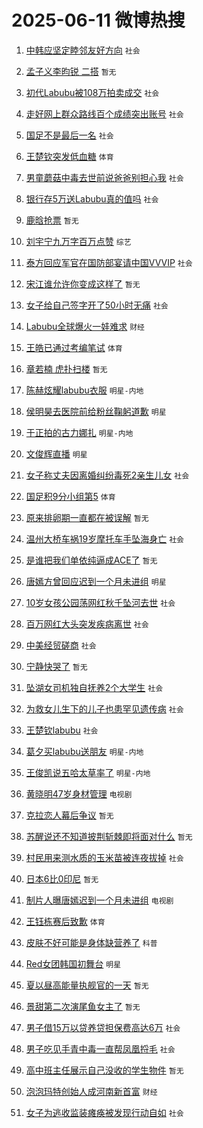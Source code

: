 # 2025-06-11 微博热搜 
1. [中韩应坚定睦邻友好方向](https://m.weibo.cn/search?containerid=100103type%3D1%26t%3D10%26q%3D%23%E4%B8%AD%E9%9F%A9%E5%BA%94%E5%9D%9A%E5%AE%9A%E7%9D%A6%E9%82%BB%E5%8F%8B%E5%A5%BD%E6%96%B9%E5%90%91%23&stream_entry_id=51&isnewpage=1&extparam=seat%3D1%26q%3D%2523%25E4%25B8%25AD%25E9%259F%25A9%25E5%25BA%2594%25E5%259D%259A%25E5%25AE%259A%25E7%259D%25A6%25E9%2582%25BB%25E5%258F%258B%25E5%25A5%25BD%25E6%2596%25B9%25E5%2590%2591%2523%26filter_type%3Drealtimehot%26pos%3D0%26c_type%3D51%26cate%3D10103%26stream_entry_id%3D51%26dgr%3D0%26display_time%3D1749571585%26pre_seqid%3D174957158515700567147) `社会` 

2. [孟子义李昀锐 二搭](https://m.weibo.cn/search?containerid=100103type%3D1%26t%3D10%26q%3D%E5%AD%9F%E5%AD%90%E4%B9%89%E6%9D%8E%E6%98%80%E9%94%90+%E4%BA%8C%E6%90%AD&stream_entry_id=31&isnewpage=1&extparam=seat%3D1%26q%3D%25E5%25AD%259F%25E5%25AD%2590%25E4%25B9%2589%25E6%259D%258E%25E6%2598%2580%25E9%2594%2590%2520%25E4%25BA%258C%25E6%2590%25AD%26lcate%3D5001%26band_rank%3D1%26realpos%3D1%26c_type%3D31%26dgr%3D0%26stream_entry_id%3D31%26filter_type%3Drealtimehot%26pos%3D0%26flag%3D2%26cate%3D5001%26display_time%3D1749571585%26pre_seqid%3D174957158515700567147) `暂无` 

3. [初代Labubu被108万拍卖成交](https://m.weibo.cn/search?containerid=100103type%3D1%26t%3D10%26q%3D%23%E5%88%9D%E4%BB%A3Labubu%E8%A2%AB108%E4%B8%87%E6%8B%8D%E5%8D%96%E6%88%90%E4%BA%A4%23&stream_entry_id=31&isnewpage=1&extparam=seat%3D1%26q%3D%2523%25E5%2588%259D%25E4%25BB%25A3Labubu%25E8%25A2%25AB108%25E4%25B8%2587%25E6%258B%258D%25E5%258D%2596%25E6%2588%2590%25E4%25BA%25A4%2523%26lcate%3D5001%26band_rank%3D2%26realpos%3D2%26c_type%3D31%26dgr%3D0%26stream_entry_id%3D31%26filter_type%3Drealtimehot%26pos%3D1%26flag%3D0%26cate%3D5001%26display_time%3D1749571585%26pre_seqid%3D174957158515700567147) `社会` 

4. [走好网上群众路线百个成绩突出账号](https://m.weibo.cn/search?containerid=100103type%3D1%26t%3D10%26q%3D%23%E8%B5%B0%E5%A5%BD%E7%BD%91%E4%B8%8A%E7%BE%A4%E4%BC%97%E8%B7%AF%E7%BA%BF%E7%99%BE%E4%B8%AA%E6%88%90%E7%BB%A9%E7%AA%81%E5%87%BA%E8%B4%A6%E5%8F%B7%23&stream_entry_id=31&isnewpage=1&extparam=seat%3D1%26q%3D%2523%25E8%25B5%25B0%25E5%25A5%25BD%25E7%25BD%2591%25E4%25B8%258A%25E7%25BE%25A4%25E4%25BC%2597%25E8%25B7%25AF%25E7%25BA%25BF%25E7%2599%25BE%25E4%25B8%25AA%25E6%2588%2590%25E7%25BB%25A9%25E7%25AA%2581%25E5%2587%25BA%25E8%25B4%25A6%25E5%258F%25B7%2523%26lcate%3D5001%26band_rank%3D3%26realpos%3D3%26c_type%3D31%26dgr%3D0%26stream_entry_id%3D31%26filter_type%3Drealtimehot%26pos%3D2%26flag%3D0%26cate%3D5001%26display_time%3D1749571585%26pre_seqid%3D174957158515700567147) `社会` 

5. [国足不是最后一名](https://m.weibo.cn/search?containerid=100103type%3D1%26t%3D10%26q%3D%23%E5%9B%BD%E8%B6%B3%E4%B8%8D%E6%98%AF%E6%9C%80%E5%90%8E%E4%B8%80%E5%90%8D%23&stream_entry_id=31&isnewpage=1&extparam=seat%3D1%26q%3D%2523%25E5%259B%25BD%25E8%25B6%25B3%25E4%25B8%258D%25E6%2598%25AF%25E6%259C%2580%25E5%2590%258E%25E4%25B8%2580%25E5%2590%258D%2523%26lcate%3D5001%26band_rank%3D4%26realpos%3D4%26c_type%3D31%26dgr%3D0%26stream_entry_id%3D31%26filter_type%3Drealtimehot%26pos%3D3%26flag%3D0%26cate%3D5001%26display_time%3D1749571585%26pre_seqid%3D174957158515700567147) `社会` 

6. [王楚钦突发低血糖](https://m.weibo.cn/search?containerid=100103type%3D1%26t%3D10%26q%3D%23%E7%8E%8B%E6%A5%9A%E9%92%A6%E7%AA%81%E5%8F%91%E4%BD%8E%E8%A1%80%E7%B3%96%23&stream_entry_id=31&isnewpage=1&extparam=seat%3D1%26q%3D%2523%25E7%258E%258B%25E6%25A5%259A%25E9%2592%25A6%25E7%25AA%2581%25E5%258F%2591%25E4%25BD%258E%25E8%25A1%2580%25E7%25B3%2596%2523%26lcate%3D5001%26band_rank%3D5%26realpos%3D5%26c_type%3D31%26dgr%3D0%26stream_entry_id%3D31%26filter_type%3Drealtimehot%26pos%3D4%26flag%3D0%26cate%3D5001%26display_time%3D1749571585%26pre_seqid%3D174957158515700567147) `体育` 

7. [男童蘑菇中毒去世前说爸爸别担心我](https://m.weibo.cn/search?containerid=100103type%3D1%26t%3D10%26q%3D%23%E7%94%B7%E7%AB%A5%E8%98%91%E8%8F%87%E4%B8%AD%E6%AF%92%E5%8E%BB%E4%B8%96%E5%89%8D%E8%AF%B4%E7%88%B8%E7%88%B8%E5%88%AB%E6%8B%85%E5%BF%83%E6%88%91%23&stream_entry_id=31&isnewpage=1&extparam=seat%3D1%26q%3D%2523%25E7%2594%25B7%25E7%25AB%25A5%25E8%2598%2591%25E8%258F%2587%25E4%25B8%25AD%25E6%25AF%2592%25E5%258E%25BB%25E4%25B8%2596%25E5%2589%258D%25E8%25AF%25B4%25E7%2588%25B8%25E7%2588%25B8%25E5%2588%25AB%25E6%258B%2585%25E5%25BF%2583%25E6%2588%2591%2523%26lcate%3D5001%26band_rank%3D6%26realpos%3D6%26c_type%3D31%26dgr%3D0%26stream_entry_id%3D31%26filter_type%3Drealtimehot%26pos%3D5%26flag%3D2%26cate%3D5001%26display_time%3D1749571585%26pre_seqid%3D174957158515700567147) `社会` 

8. [银行存5万送Labubu真的值吗](https://m.weibo.cn/search?containerid=100103type%3D1%26t%3D10%26q%3D%23%E9%93%B6%E8%A1%8C%E5%AD%985%E4%B8%87%E9%80%81Labubu%E7%9C%9F%E7%9A%84%E5%80%BC%E5%90%97%23&stream_entry_id=31&isnewpage=1&extparam=seat%3D1%26q%3D%2523%25E9%2593%25B6%25E8%25A1%258C%25E5%25AD%25985%25E4%25B8%2587%25E9%2580%2581Labubu%25E7%259C%259F%25E7%259A%2584%25E5%2580%25BC%25E5%2590%2597%2523%26lcate%3D5001%26band_rank%3D7%26realpos%3D7%26c_type%3D31%26dgr%3D0%26stream_entry_id%3D31%26filter_type%3Drealtimehot%26pos%3D6%26flag%3D1%26cate%3D5001%26display_time%3D1749571585%26pre_seqid%3D174957158515700567147) `社会` 

9. [鹿晗抢票](https://m.weibo.cn/search?containerid=100103type%3D1%26t%3D10%26q%3D%E9%B9%BF%E6%99%97%E6%8A%A2%E7%A5%A8&stream_entry_id=31&isnewpage=1&extparam=seat%3D1%26q%3D%25E9%25B9%25BF%25E6%2599%2597%25E6%258A%25A2%25E7%25A5%25A8%26lcate%3D5001%26band_rank%3D8%26realpos%3D8%26c_type%3D31%26dgr%3D0%26stream_entry_id%3D31%26filter_type%3Drealtimehot%26pos%3D7%26flag%3D0%26cate%3D5001%26display_time%3D1749571585%26pre_seqid%3D174957158515700567147) `暂无` 

10. [刘宇宁九万字百万点赞](https://m.weibo.cn/search?containerid=100103type%3D1%26t%3D10%26q%3D%23%E5%88%98%E5%AE%87%E5%AE%81%E4%B9%9D%E4%B8%87%E5%AD%97%E7%99%BE%E4%B8%87%E7%82%B9%E8%B5%9E%23&stream_entry_id=31&isnewpage=1&extparam=seat%3D1%26q%3D%2523%25E5%2588%2598%25E5%25AE%2587%25E5%25AE%2581%25E4%25B9%259D%25E4%25B8%2587%25E5%25AD%2597%25E7%2599%25BE%25E4%25B8%2587%25E7%2582%25B9%25E8%25B5%259E%2523%26lcate%3D5001%26band_rank%3D9%26realpos%3D9%26c_type%3D31%26dgr%3D0%26stream_entry_id%3D31%26filter_type%3Drealtimehot%26pos%3D8%26flag%3D1%26cate%3D5001%26display_time%3D1749571585%26pre_seqid%3D174957158515700567147) `综艺` 

11. [泰方回应军官在国防部宴请中国VVVIP](https://m.weibo.cn/search?containerid=100103type%3D1%26t%3D10%26q%3D%23%E6%B3%B0%E6%96%B9%E5%9B%9E%E5%BA%94%E5%86%9B%E5%AE%98%E5%9C%A8%E5%9B%BD%E9%98%B2%E9%83%A8%E5%AE%B4%E8%AF%B7%E4%B8%AD%E5%9B%BDVVVIP%23&stream_entry_id=31&isnewpage=1&extparam=seat%3D1%26q%3D%2523%25E6%25B3%25B0%25E6%2596%25B9%25E5%259B%259E%25E5%25BA%2594%25E5%2586%259B%25E5%25AE%2598%25E5%259C%25A8%25E5%259B%25BD%25E9%2598%25B2%25E9%2583%25A8%25E5%25AE%25B4%25E8%25AF%25B7%25E4%25B8%25AD%25E5%259B%25BDVVVIP%2523%26lcate%3D5001%26band_rank%3D10%26realpos%3D10%26c_type%3D31%26dgr%3D0%26stream_entry_id%3D31%26filter_type%3Drealtimehot%26pos%3D9%26flag%3D0%26cate%3D5001%26display_time%3D1749571585%26pre_seqid%3D174957158515700567147) `社会` 

12. [宋江谁允许你变成这样了](https://m.weibo.cn/search?containerid=100103type%3D1%26t%3D10%26q%3D%E5%AE%8B%E6%B1%9F%E8%B0%81%E5%85%81%E8%AE%B8%E4%BD%A0%E5%8F%98%E6%88%90%E8%BF%99%E6%A0%B7%E4%BA%86&stream_entry_id=31&isnewpage=1&extparam=seat%3D1%26q%3D%25E5%25AE%258B%25E6%25B1%259F%25E8%25B0%2581%25E5%2585%2581%25E8%25AE%25B8%25E4%25BD%25A0%25E5%258F%2598%25E6%2588%2590%25E8%25BF%2599%25E6%25A0%25B7%25E4%25BA%2586%26lcate%3D5001%26band_rank%3D11%26realpos%3D11%26c_type%3D31%26dgr%3D0%26stream_entry_id%3D31%26filter_type%3Drealtimehot%26pos%3D10%26flag%3D2%26cate%3D5001%26display_time%3D1749571585%26pre_seqid%3D174957158515700567147) `暂无` 

13. [女子给自己签字开了50小时无痛](https://m.weibo.cn/search?containerid=100103type%3D1%26t%3D10%26q%3D%23%E5%A5%B3%E5%AD%90%E7%BB%99%E8%87%AA%E5%B7%B1%E7%AD%BE%E5%AD%97%E5%BC%80%E4%BA%8650%E5%B0%8F%E6%97%B6%E6%97%A0%E7%97%9B%23&stream_entry_id=31&isnewpage=1&extparam=seat%3D1%26q%3D%2523%25E5%25A5%25B3%25E5%25AD%2590%25E7%25BB%2599%25E8%2587%25AA%25E5%25B7%25B1%25E7%25AD%25BE%25E5%25AD%2597%25E5%25BC%2580%25E4%25BA%258650%25E5%25B0%258F%25E6%2597%25B6%25E6%2597%25A0%25E7%2597%259B%2523%26lcate%3D5001%26band_rank%3D12%26realpos%3D12%26c_type%3D31%26dgr%3D0%26stream_entry_id%3D31%26filter_type%3Drealtimehot%26pos%3D11%26flag%3D2%26cate%3D5001%26display_time%3D1749571585%26pre_seqid%3D174957158515700567147) `社会` 

14. [Labubu全球爆火一娃难求](https://m.weibo.cn/search?containerid=100103type%3D1%26t%3D10%26q%3D%23Labubu%E5%85%A8%E7%90%83%E7%88%86%E7%81%AB%E4%B8%80%E5%A8%83%E9%9A%BE%E6%B1%82%23&stream_entry_id=31&isnewpage=1&extparam=seat%3D1%26q%3D%2523Labubu%25E5%2585%25A8%25E7%2590%2583%25E7%2588%2586%25E7%2581%25AB%25E4%25B8%2580%25E5%25A8%2583%25E9%259A%25BE%25E6%25B1%2582%2523%26lcate%3D5001%26band_rank%3D13%26realpos%3D13%26c_type%3D31%26dgr%3D0%26stream_entry_id%3D31%26filter_type%3Drealtimehot%26pos%3D12%26flag%3D0%26cate%3D5001%26display_time%3D1749571585%26pre_seqid%3D174957158515700567147) `财经` 

15. [王皓已通过考编笔试](https://m.weibo.cn/search?containerid=100103type%3D1%26t%3D10%26q%3D%23%E7%8E%8B%E7%9A%93%E5%B7%B2%E9%80%9A%E8%BF%87%E8%80%83%E7%BC%96%E7%AC%94%E8%AF%95%23&stream_entry_id=31&isnewpage=1&extparam=seat%3D1%26q%3D%2523%25E7%258E%258B%25E7%259A%2593%25E5%25B7%25B2%25E9%2580%259A%25E8%25BF%2587%25E8%2580%2583%25E7%25BC%2596%25E7%25AC%2594%25E8%25AF%2595%2523%26lcate%3D5001%26band_rank%3D14%26realpos%3D14%26c_type%3D31%26dgr%3D0%26stream_entry_id%3D31%26filter_type%3Drealtimehot%26pos%3D13%26flag%3D1%26cate%3D5001%26display_time%3D1749571585%26pre_seqid%3D174957158515700567147) `体育` 

16. [章若楠 虎扑扫楼](https://m.weibo.cn/search?containerid=100103type%3D1%26t%3D10%26q%3D%E7%AB%A0%E8%8B%A5%E6%A5%A0+%E8%99%8E%E6%89%91%E6%89%AB%E6%A5%BC&stream_entry_id=31&isnewpage=1&extparam=seat%3D1%26q%3D%25E7%25AB%25A0%25E8%258B%25A5%25E6%25A5%25A0%2520%25E8%2599%258E%25E6%2589%2591%25E6%2589%25AB%25E6%25A5%25BC%26lcate%3D5001%26band_rank%3D15%26realpos%3D15%26c_type%3D31%26dgr%3D0%26stream_entry_id%3D31%26filter_type%3Drealtimehot%26pos%3D14%26flag%3D0%26cate%3D5001%26display_time%3D1749571585%26pre_seqid%3D174957158515700567147) `暂无` 

17. [陈赫炫耀labubu衣服](https://m.weibo.cn/search?containerid=100103type%3D1%26t%3D10%26q%3D%23%E9%99%88%E8%B5%AB%E7%82%AB%E8%80%80labubu%E8%A1%A3%E6%9C%8D%23&stream_entry_id=31&isnewpage=1&extparam=seat%3D1%26q%3D%2523%25E9%2599%2588%25E8%25B5%25AB%25E7%2582%25AB%25E8%2580%2580labubu%25E8%25A1%25A3%25E6%259C%258D%2523%26lcate%3D5001%26band_rank%3D16%26realpos%3D16%26c_type%3D31%26dgr%3D0%26stream_entry_id%3D31%26filter_type%3Drealtimehot%26pos%3D15%26flag%3D1%26cate%3D5001%26display_time%3D1749571585%26pre_seqid%3D174957158515700567147) `明星-内地` 

18. [侯明昊去医院前给粉丝鞠躬道歉](https://m.weibo.cn/search?containerid=100103type%3D1%26t%3D10%26q%3D%23%E4%BE%AF%E6%98%8E%E6%98%8A%E5%8E%BB%E5%8C%BB%E9%99%A2%E5%89%8D%E7%BB%99%E7%B2%89%E4%B8%9D%E9%9E%A0%E8%BA%AC%E9%81%93%E6%AD%89%23&stream_entry_id=31&isnewpage=1&extparam=seat%3D1%26q%3D%2523%25E4%25BE%25AF%25E6%2598%258E%25E6%2598%258A%25E5%258E%25BB%25E5%258C%25BB%25E9%2599%25A2%25E5%2589%258D%25E7%25BB%2599%25E7%25B2%2589%25E4%25B8%259D%25E9%259E%25A0%25E8%25BA%25AC%25E9%2581%2593%25E6%25AD%2589%2523%26lcate%3D5001%26band_rank%3D17%26realpos%3D17%26c_type%3D31%26dgr%3D0%26stream_entry_id%3D31%26filter_type%3Drealtimehot%26pos%3D16%26flag%3D1%26cate%3D5001%26display_time%3D1749571585%26pre_seqid%3D174957158515700567147) `明星` 

19. [于正拍的古力娜扎](https://m.weibo.cn/search?containerid=100103type%3D1%26t%3D10%26q%3D%E4%BA%8E%E6%AD%A3%E6%8B%8D%E7%9A%84%E5%8F%A4%E5%8A%9B%E5%A8%9C%E6%89%8E&stream_entry_id=31&isnewpage=1&extparam=seat%3D1%26q%3D%25E4%25BA%258E%25E6%25AD%25A3%25E6%258B%258D%25E7%259A%2584%25E5%258F%25A4%25E5%258A%259B%25E5%25A8%259C%25E6%2589%258E%26lcate%3D5001%26band_rank%3D18%26realpos%3D18%26c_type%3D31%26dgr%3D0%26stream_entry_id%3D31%26filter_type%3Drealtimehot%26pos%3D17%26flag%3D1%26cate%3D5001%26display_time%3D1749571585%26pre_seqid%3D174957158515700567147) `明星-内地` 

20. [文俊辉直播](https://m.weibo.cn/search?containerid=100103type%3D1%26t%3D10%26q%3D%E6%96%87%E4%BF%8A%E8%BE%89%E7%9B%B4%E6%92%AD&stream_entry_id=31&isnewpage=1&extparam=seat%3D1%26q%3D%25E6%2596%2587%25E4%25BF%258A%25E8%25BE%2589%25E7%259B%25B4%25E6%2592%25AD%26lcate%3D5001%26band_rank%3D19%26realpos%3D19%26c_type%3D31%26dgr%3D0%26stream_entry_id%3D31%26filter_type%3Drealtimehot%26pos%3D18%26flag%3D1%26cate%3D5001%26display_time%3D1749571585%26pre_seqid%3D174957158515700567147) `明星` 

21. [女子称丈夫因离婚纠纷毒死2亲生儿女](https://m.weibo.cn/search?containerid=100103type%3D1%26t%3D10%26q%3D%23%E5%A5%B3%E5%AD%90%E7%A7%B0%E4%B8%88%E5%A4%AB%E5%9B%A0%E7%A6%BB%E5%A9%9A%E7%BA%A0%E7%BA%B7%E6%AF%92%E6%AD%BB2%E4%BA%B2%E7%94%9F%E5%84%BF%E5%A5%B3%23&stream_entry_id=31&isnewpage=1&extparam=seat%3D1%26q%3D%2523%25E5%25A5%25B3%25E5%25AD%2590%25E7%25A7%25B0%25E4%25B8%2588%25E5%25A4%25AB%25E5%259B%25A0%25E7%25A6%25BB%25E5%25A9%259A%25E7%25BA%25A0%25E7%25BA%25B7%25E6%25AF%2592%25E6%25AD%25BB2%25E4%25BA%25B2%25E7%2594%259F%25E5%2584%25BF%25E5%25A5%25B3%2523%26lcate%3D5001%26band_rank%3D20%26realpos%3D20%26c_type%3D31%26dgr%3D0%26stream_entry_id%3D31%26filter_type%3Drealtimehot%26pos%3D19%26flag%3D1%26cate%3D5001%26display_time%3D1749571585%26pre_seqid%3D174957158515700567147) `社会` 

22. [国足积9分小组第5](https://m.weibo.cn/search?containerid=100103type%3D1%26t%3D10%26q%3D%23%E5%9B%BD%E8%B6%B3%E7%A7%AF9%E5%88%86%E5%B0%8F%E7%BB%84%E7%AC%AC5%23&stream_entry_id=31&isnewpage=1&extparam=seat%3D1%26q%3D%2523%25E5%259B%25BD%25E8%25B6%25B3%25E7%25A7%25AF9%25E5%2588%2586%25E5%25B0%258F%25E7%25BB%2584%25E7%25AC%25AC5%2523%26lcate%3D5001%26band_rank%3D21%26realpos%3D21%26c_type%3D31%26dgr%3D0%26stream_entry_id%3D31%26filter_type%3Drealtimehot%26pos%3D20%26flag%3D1%26cate%3D5001%26display_time%3D1749571585%26pre_seqid%3D174957158515700567147) `体育` 

23. [原来排卵期一直都在被误解](https://m.weibo.cn/search?containerid=100103type%3D1%26t%3D10%26q%3D%E5%8E%9F%E6%9D%A5%E6%8E%92%E5%8D%B5%E6%9C%9F%E4%B8%80%E7%9B%B4%E9%83%BD%E5%9C%A8%E8%A2%AB%E8%AF%AF%E8%A7%A3&stream_entry_id=31&isnewpage=1&extparam=seat%3D1%26q%3D%25E5%258E%259F%25E6%259D%25A5%25E6%258E%2592%25E5%258D%25B5%25E6%259C%259F%25E4%25B8%2580%25E7%259B%25B4%25E9%2583%25BD%25E5%259C%25A8%25E8%25A2%25AB%25E8%25AF%25AF%25E8%25A7%25A3%26lcate%3D5001%26band_rank%3D22%26realpos%3D22%26c_type%3D31%26dgr%3D0%26stream_entry_id%3D31%26filter_type%3Drealtimehot%26pos%3D21%26flag%3D2%26cate%3D5001%26display_time%3D1749571585%26pre_seqid%3D174957158515700567147) `暂无` 

24. [温州大桥车祸19岁摩托车手坠海身亡](https://m.weibo.cn/search?containerid=100103type%3D1%26t%3D10%26q%3D%23%E6%B8%A9%E5%B7%9E%E5%A4%A7%E6%A1%A5%E8%BD%A6%E7%A5%B819%E5%B2%81%E6%91%A9%E6%89%98%E8%BD%A6%E6%89%8B%E5%9D%A0%E6%B5%B7%E8%BA%AB%E4%BA%A1%23&stream_entry_id=31&isnewpage=1&extparam=seat%3D1%26q%3D%2523%25E6%25B8%25A9%25E5%25B7%259E%25E5%25A4%25A7%25E6%25A1%25A5%25E8%25BD%25A6%25E7%25A5%25B819%25E5%25B2%2581%25E6%2591%25A9%25E6%2589%2598%25E8%25BD%25A6%25E6%2589%258B%25E5%259D%25A0%25E6%25B5%25B7%25E8%25BA%25AB%25E4%25BA%25A1%2523%26lcate%3D5001%26band_rank%3D23%26realpos%3D23%26c_type%3D31%26dgr%3D0%26stream_entry_id%3D31%26filter_type%3Drealtimehot%26pos%3D22%26flag%3D0%26cate%3D5001%26display_time%3D1749571585%26pre_seqid%3D174957158515700567147) `社会` 

25. [是谁把我们单依纯逼成ACE了](https://m.weibo.cn/search?containerid=100103type%3D1%26t%3D10%26q%3D%E6%98%AF%E8%B0%81%E6%8A%8A%E6%88%91%E4%BB%AC%E5%8D%95%E4%BE%9D%E7%BA%AF%E9%80%BC%E6%88%90ACE%E4%BA%86&stream_entry_id=31&isnewpage=1&extparam=seat%3D1%26q%3D%25E6%2598%25AF%25E8%25B0%2581%25E6%258A%258A%25E6%2588%2591%25E4%25BB%25AC%25E5%258D%2595%25E4%25BE%259D%25E7%25BA%25AF%25E9%2580%25BC%25E6%2588%2590ACE%25E4%25BA%2586%26lcate%3D5001%26band_rank%3D24%26realpos%3D24%26c_type%3D31%26dgr%3D0%26stream_entry_id%3D31%26filter_type%3Drealtimehot%26pos%3D23%26flag%3D1%26cate%3D5001%26display_time%3D1749571585%26pre_seqid%3D174957158515700567147) `暂无` 

26. [唐嫣方曾回应迟到一个月未进组](https://m.weibo.cn/search?containerid=100103type%3D1%26t%3D10%26q%3D%23%E5%94%90%E5%AB%A3%E6%96%B9%E6%9B%BE%E5%9B%9E%E5%BA%94%E8%BF%9F%E5%88%B0%E4%B8%80%E4%B8%AA%E6%9C%88%E6%9C%AA%E8%BF%9B%E7%BB%84%23&stream_entry_id=31&isnewpage=1&extparam=seat%3D1%26q%3D%2523%25E5%2594%2590%25E5%25AB%25A3%25E6%2596%25B9%25E6%259B%25BE%25E5%259B%259E%25E5%25BA%2594%25E8%25BF%259F%25E5%2588%25B0%25E4%25B8%2580%25E4%25B8%25AA%25E6%259C%2588%25E6%259C%25AA%25E8%25BF%259B%25E7%25BB%2584%2523%26lcate%3D5001%26band_rank%3D25%26realpos%3D25%26c_type%3D31%26dgr%3D0%26stream_entry_id%3D31%26filter_type%3Drealtimehot%26pos%3D24%26flag%3D0%26cate%3D5001%26display_time%3D1749571585%26pre_seqid%3D174957158515700567147) `明星` 

27. [10岁女孩公园荡网红秋千坠河去世](https://m.weibo.cn/search?containerid=100103type%3D1%26t%3D10%26q%3D%2310%E5%B2%81%E5%A5%B3%E5%AD%A9%E5%85%AC%E5%9B%AD%E8%8D%A1%E7%BD%91%E7%BA%A2%E7%A7%8B%E5%8D%83%E5%9D%A0%E6%B2%B3%E5%8E%BB%E4%B8%96%23&stream_entry_id=31&isnewpage=1&extparam=seat%3D1%26q%3D%252310%25E5%25B2%2581%25E5%25A5%25B3%25E5%25AD%25A9%25E5%2585%25AC%25E5%259B%25AD%25E8%258D%25A1%25E7%25BD%2591%25E7%25BA%25A2%25E7%25A7%258B%25E5%258D%2583%25E5%259D%25A0%25E6%25B2%25B3%25E5%258E%25BB%25E4%25B8%2596%2523%26lcate%3D5001%26band_rank%3D26%26realpos%3D26%26c_type%3D31%26dgr%3D0%26stream_entry_id%3D31%26filter_type%3Drealtimehot%26pos%3D25%26flag%3D0%26cate%3D5001%26display_time%3D1749571585%26pre_seqid%3D174957158515700567147) `社会` 

28. [百万网红大头突发疾病离世](https://m.weibo.cn/search?containerid=100103type%3D1%26t%3D10%26q%3D%23%E7%99%BE%E4%B8%87%E7%BD%91%E7%BA%A2%E5%A4%A7%E5%A4%B4%E7%AA%81%E5%8F%91%E7%96%BE%E7%97%85%E7%A6%BB%E4%B8%96%23&stream_entry_id=31&isnewpage=1&extparam=seat%3D1%26q%3D%2523%25E7%2599%25BE%25E4%25B8%2587%25E7%25BD%2591%25E7%25BA%25A2%25E5%25A4%25A7%25E5%25A4%25B4%25E7%25AA%2581%25E5%258F%2591%25E7%2596%25BE%25E7%2597%2585%25E7%25A6%25BB%25E4%25B8%2596%2523%26lcate%3D5001%26band_rank%3D27%26realpos%3D27%26c_type%3D31%26dgr%3D0%26stream_entry_id%3D31%26filter_type%3Drealtimehot%26pos%3D26%26flag%3D0%26cate%3D5001%26display_time%3D1749571585%26pre_seqid%3D174957158515700567147) `社会` 

29. [中美经贸磋商](https://m.weibo.cn/search?containerid=100103type%3D1%26t%3D10%26q%3D%23%E4%B8%AD%E7%BE%8E%E7%BB%8F%E8%B4%B8%E7%A3%8B%E5%95%86%23&stream_entry_id=31&isnewpage=1&extparam=seat%3D1%26q%3D%2523%25E4%25B8%25AD%25E7%25BE%258E%25E7%25BB%258F%25E8%25B4%25B8%25E7%25A3%258B%25E5%2595%2586%2523%26lcate%3D5001%26band_rank%3D28%26realpos%3D28%26c_type%3D31%26dgr%3D0%26stream_entry_id%3D31%26filter_type%3Drealtimehot%26pos%3D27%26flag%3D0%26cate%3D5001%26display_time%3D1749571585%26pre_seqid%3D174957158515700567147) `社会` 

30. [宁静快哭了](https://m.weibo.cn/search?containerid=100103type%3D1%26t%3D10%26q%3D%E5%AE%81%E9%9D%99%E5%BF%AB%E5%93%AD%E4%BA%86&stream_entry_id=31&isnewpage=1&extparam=seat%3D1%26q%3D%25E5%25AE%2581%25E9%259D%2599%25E5%25BF%25AB%25E5%2593%25AD%25E4%25BA%2586%26lcate%3D5001%26band_rank%3D29%26realpos%3D29%26c_type%3D31%26dgr%3D0%26stream_entry_id%3D31%26filter_type%3Drealtimehot%26pos%3D28%26flag%3D0%26cate%3D5001%26display_time%3D1749571585%26pre_seqid%3D174957158515700567147) `暂无` 

31. [坠湖女司机独自抚养2个大学生](https://m.weibo.cn/search?containerid=100103type%3D1%26t%3D10%26q%3D%23%E5%9D%A0%E6%B9%96%E5%A5%B3%E5%8F%B8%E6%9C%BA%E7%8B%AC%E8%87%AA%E6%8A%9A%E5%85%BB2%E4%B8%AA%E5%A4%A7%E5%AD%A6%E7%94%9F%23&stream_entry_id=31&isnewpage=1&extparam=seat%3D1%26q%3D%2523%25E5%259D%25A0%25E6%25B9%2596%25E5%25A5%25B3%25E5%258F%25B8%25E6%259C%25BA%25E7%258B%25AC%25E8%2587%25AA%25E6%258A%259A%25E5%2585%25BB2%25E4%25B8%25AA%25E5%25A4%25A7%25E5%25AD%25A6%25E7%2594%259F%2523%26lcate%3D5001%26band_rank%3D30%26realpos%3D30%26c_type%3D31%26dgr%3D0%26stream_entry_id%3D31%26filter_type%3Drealtimehot%26pos%3D29%26flag%3D1%26cate%3D5001%26display_time%3D1749571585%26pre_seqid%3D174957158515700567147) `社会` 

32. [为救女儿生下的儿子也患罕见遗传病](https://m.weibo.cn/search?containerid=100103type%3D1%26t%3D10%26q%3D%23%E4%B8%BA%E6%95%91%E5%A5%B3%E5%84%BF%E7%94%9F%E4%B8%8B%E7%9A%84%E5%84%BF%E5%AD%90%E4%B9%9F%E6%82%A3%E7%BD%95%E8%A7%81%E9%81%97%E4%BC%A0%E7%97%85%23&stream_entry_id=31&isnewpage=1&extparam=seat%3D1%26q%3D%2523%25E4%25B8%25BA%25E6%2595%2591%25E5%25A5%25B3%25E5%2584%25BF%25E7%2594%259F%25E4%25B8%258B%25E7%259A%2584%25E5%2584%25BF%25E5%25AD%2590%25E4%25B9%259F%25E6%2582%25A3%25E7%25BD%2595%25E8%25A7%2581%25E9%2581%2597%25E4%25BC%25A0%25E7%2597%2585%2523%26lcate%3D5001%26band_rank%3D31%26realpos%3D31%26c_type%3D31%26dgr%3D0%26stream_entry_id%3D31%26filter_type%3Drealtimehot%26pos%3D30%26flag%3D0%26cate%3D5001%26display_time%3D1749571585%26pre_seqid%3D174957158515700567147) `社会` 

33. [王楚钦labubu](https://m.weibo.cn/search?containerid=100103type%3D1%26t%3D10%26q%3D%23%E7%8E%8B%E6%A5%9A%E9%92%A6labubu%23&stream_entry_id=31&isnewpage=1&extparam=seat%3D1%26q%3D%2523%25E7%258E%258B%25E6%25A5%259A%25E9%2592%25A6labubu%2523%26lcate%3D5001%26band_rank%3D32%26realpos%3D32%26c_type%3D31%26dgr%3D0%26stream_entry_id%3D31%26filter_type%3Drealtimehot%26pos%3D31%26flag%3D0%26cate%3D5001%26display_time%3D1749571585%26pre_seqid%3D174957158515700567147) `社会` 

34. [葛夕买labubu送朋友](https://m.weibo.cn/search?containerid=100103type%3D1%26t%3D10%26q%3D%23%E8%91%9B%E5%A4%95%E4%B9%B0labubu%E9%80%81%E6%9C%8B%E5%8F%8B%23&stream_entry_id=31&isnewpage=1&extparam=seat%3D1%26q%3D%2523%25E8%2591%259B%25E5%25A4%2595%25E4%25B9%25B0labubu%25E9%2580%2581%25E6%259C%258B%25E5%258F%258B%2523%26lcate%3D5001%26band_rank%3D33%26realpos%3D33%26c_type%3D31%26dgr%3D0%26stream_entry_id%3D31%26filter_type%3Drealtimehot%26pos%3D32%26flag%3D0%26cate%3D5001%26display_time%3D1749571585%26pre_seqid%3D174957158515700567147) `明星-内地` 

35. [王俊凯说五哈太草率了](https://m.weibo.cn/search?containerid=100103type%3D1%26t%3D10%26q%3D%23%E7%8E%8B%E4%BF%8A%E5%87%AF%E8%AF%B4%E4%BA%94%E5%93%88%E5%A4%AA%E8%8D%89%E7%8E%87%E4%BA%86%23&stream_entry_id=31&isnewpage=1&extparam=seat%3D1%26q%3D%2523%25E7%258E%258B%25E4%25BF%258A%25E5%2587%25AF%25E8%25AF%25B4%25E4%25BA%2594%25E5%2593%2588%25E5%25A4%25AA%25E8%258D%2589%25E7%258E%2587%25E4%25BA%2586%2523%26lcate%3D5001%26band_rank%3D34%26realpos%3D34%26c_type%3D31%26dgr%3D0%26stream_entry_id%3D31%26filter_type%3Drealtimehot%26pos%3D33%26flag%3D1%26cate%3D5001%26display_time%3D1749571585%26pre_seqid%3D174957158515700567147) `明星-内地` 

36. [黄晓明47岁身材管理](https://m.weibo.cn/search?containerid=100103type%3D1%26t%3D10%26q%3D%23%E9%BB%84%E6%99%93%E6%98%8E47%E5%B2%81%E8%BA%AB%E6%9D%90%E7%AE%A1%E7%90%86%23&stream_entry_id=31&isnewpage=1&extparam=seat%3D1%26q%3D%2523%25E9%25BB%2584%25E6%2599%2593%25E6%2598%258E47%25E5%25B2%2581%25E8%25BA%25AB%25E6%259D%2590%25E7%25AE%25A1%25E7%2590%2586%2523%26lcate%3D5001%26band_rank%3D35%26realpos%3D35%26c_type%3D31%26dgr%3D0%26stream_entry_id%3D31%26filter_type%3Drealtimehot%26pos%3D34%26flag%3D1%26cate%3D5001%26display_time%3D1749571585%26pre_seqid%3D174957158515700567147) `电视剧` 

37. [克拉恋人幕后争议](https://m.weibo.cn/search?containerid=100103type%3D1%26t%3D10%26q%3D%23%E5%85%8B%E6%8B%89%E6%81%8B%E4%BA%BA%E5%B9%95%E5%90%8E%E4%BA%89%E8%AE%AE%23&stream_entry_id=31&isnewpage=1&extparam=seat%3D1%26q%3D%2523%25E5%2585%258B%25E6%258B%2589%25E6%2581%258B%25E4%25BA%25BA%25E5%25B9%2595%25E5%2590%258E%25E4%25BA%2589%25E8%25AE%25AE%2523%26lcate%3D5001%26band_rank%3D36%26realpos%3D36%26c_type%3D31%26dgr%3D0%26stream_entry_id%3D31%26filter_type%3Drealtimehot%26pos%3D35%26flag%3D0%26cate%3D5001%26display_time%3D1749571585%26pre_seqid%3D174957158515700567147) `暂无` 

38. [苏醒说还不知道披荆斩棘即将面对什么](https://m.weibo.cn/search?containerid=100103type%3D1%26t%3D10%26q%3D%E8%8B%8F%E9%86%92%E8%AF%B4%E8%BF%98%E4%B8%8D%E7%9F%A5%E9%81%93%E6%8A%AB%E8%8D%86%E6%96%A9%E6%A3%98%E5%8D%B3%E5%B0%86%E9%9D%A2%E5%AF%B9%E4%BB%80%E4%B9%88&stream_entry_id=31&isnewpage=1&extparam=seat%3D1%26q%3D%25E8%258B%258F%25E9%2586%2592%25E8%25AF%25B4%25E8%25BF%2598%25E4%25B8%258D%25E7%259F%25A5%25E9%2581%2593%25E6%258A%25AB%25E8%258D%2586%25E6%2596%25A9%25E6%25A3%2598%25E5%258D%25B3%25E5%25B0%2586%25E9%259D%25A2%25E5%25AF%25B9%25E4%25BB%2580%25E4%25B9%2588%26lcate%3D5001%26band_rank%3D37%26realpos%3D37%26c_type%3D31%26dgr%3D0%26stream_entry_id%3D31%26filter_type%3Drealtimehot%26pos%3D36%26flag%3D0%26cate%3D5001%26display_time%3D1749571585%26pre_seqid%3D174957158515700567147) `暂无` 

39. [村民用来测水质的玉米苗被连夜拔掉](https://m.weibo.cn/search?containerid=100103type%3D1%26t%3D10%26q%3D%23%E6%9D%91%E6%B0%91%E7%94%A8%E6%9D%A5%E6%B5%8B%E6%B0%B4%E8%B4%A8%E7%9A%84%E7%8E%89%E7%B1%B3%E8%8B%97%E8%A2%AB%E8%BF%9E%E5%A4%9C%E6%8B%94%E6%8E%89%23&stream_entry_id=31&isnewpage=1&extparam=seat%3D1%26q%3D%2523%25E6%259D%2591%25E6%25B0%2591%25E7%2594%25A8%25E6%259D%25A5%25E6%25B5%258B%25E6%25B0%25B4%25E8%25B4%25A8%25E7%259A%2584%25E7%258E%2589%25E7%25B1%25B3%25E8%258B%2597%25E8%25A2%25AB%25E8%25BF%259E%25E5%25A4%259C%25E6%258B%2594%25E6%258E%2589%2523%26lcate%3D5001%26band_rank%3D38%26realpos%3D38%26c_type%3D31%26dgr%3D0%26stream_entry_id%3D31%26filter_type%3Drealtimehot%26pos%3D37%26flag%3D1%26cate%3D5001%26display_time%3D1749571585%26pre_seqid%3D174957158515700567147) `社会` 

40. [日本6比0印尼](https://m.weibo.cn/search?containerid=100103type%3D1%26t%3D10%26q%3D%23%E6%97%A5%E6%9C%AC6%E6%AF%940%E5%8D%B0%E5%B0%BC%23&stream_entry_id=31&isnewpage=1&extparam=seat%3D1%26q%3D%2523%25E6%2597%25A5%25E6%259C%25AC6%25E6%25AF%25940%25E5%258D%25B0%25E5%25B0%25BC%2523%26lcate%3D5001%26band_rank%3D39%26realpos%3D39%26c_type%3D31%26dgr%3D0%26stream_entry_id%3D31%26filter_type%3Drealtimehot%26pos%3D38%26flag%3D0%26cate%3D5001%26display_time%3D1749571585%26pre_seqid%3D174957158515700567147) `暂无` 

41. [制片人曝唐嫣迟到一个月未进组](https://m.weibo.cn/search?containerid=100103type%3D1%26t%3D10%26q%3D%23%E5%88%B6%E7%89%87%E4%BA%BA%E6%9B%9D%E5%94%90%E5%AB%A3%E8%BF%9F%E5%88%B0%E4%B8%80%E4%B8%AA%E6%9C%88%E6%9C%AA%E8%BF%9B%E7%BB%84%23&stream_entry_id=31&isnewpage=1&extparam=seat%3D1%26q%3D%2523%25E5%2588%25B6%25E7%2589%2587%25E4%25BA%25BA%25E6%259B%259D%25E5%2594%2590%25E5%25AB%25A3%25E8%25BF%259F%25E5%2588%25B0%25E4%25B8%2580%25E4%25B8%25AA%25E6%259C%2588%25E6%259C%25AA%25E8%25BF%259B%25E7%25BB%2584%2523%26lcate%3D5001%26band_rank%3D40%26realpos%3D40%26c_type%3D31%26dgr%3D0%26stream_entry_id%3D31%26filter_type%3Drealtimehot%26pos%3D39%26flag%3D0%26cate%3D5001%26display_time%3D1749571585%26pre_seqid%3D174957158515700567147) `电视剧` 

42. [王钰栋赛后致歉](https://m.weibo.cn/search?containerid=100103type%3D1%26t%3D10%26q%3D%23%E7%8E%8B%E9%92%B0%E6%A0%8B%E8%B5%9B%E5%90%8E%E8%87%B4%E6%AD%89%23&stream_entry_id=31&isnewpage=1&extparam=seat%3D1%26q%3D%2523%25E7%258E%258B%25E9%2592%25B0%25E6%25A0%258B%25E8%25B5%259B%25E5%2590%258E%25E8%2587%25B4%25E6%25AD%2589%2523%26lcate%3D5001%26band_rank%3D41%26realpos%3D41%26c_type%3D31%26dgr%3D0%26stream_entry_id%3D31%26filter_type%3Drealtimehot%26pos%3D40%26flag%3D1%26cate%3D5001%26display_time%3D1749571585%26pre_seqid%3D174957158515700567147) `体育` 

43. [皮肤不好可能是身体缺营养了](https://m.weibo.cn/search?containerid=100103type%3D1%26t%3D10%26q%3D%23%E7%9A%AE%E8%82%A4%E4%B8%8D%E5%A5%BD%E5%8F%AF%E8%83%BD%E6%98%AF%E8%BA%AB%E4%BD%93%E7%BC%BA%E8%90%A5%E5%85%BB%E4%BA%86%23&stream_entry_id=31&isnewpage=1&extparam=seat%3D1%26q%3D%2523%25E7%259A%25AE%25E8%2582%25A4%25E4%25B8%258D%25E5%25A5%25BD%25E5%258F%25AF%25E8%2583%25BD%25E6%2598%25AF%25E8%25BA%25AB%25E4%25BD%2593%25E7%25BC%25BA%25E8%2590%25A5%25E5%2585%25BB%25E4%25BA%2586%2523%26lcate%3D5001%26band_rank%3D42%26realpos%3D42%26c_type%3D31%26dgr%3D0%26stream_entry_id%3D31%26filter_type%3Drealtimehot%26pos%3D41%26flag%3D1%26cate%3D5001%26display_time%3D1749571585%26pre_seqid%3D174957158515700567147) `科普` 

44. [Red女团韩国初舞台](https://m.weibo.cn/search?containerid=100103type%3D1%26t%3D10%26q%3D%23Red%E5%A5%B3%E5%9B%A2%E9%9F%A9%E5%9B%BD%E5%88%9D%E8%88%9E%E5%8F%B0%23&stream_entry_id=31&isnewpage=1&extparam=seat%3D1%26q%3D%2523Red%25E5%25A5%25B3%25E5%259B%25A2%25E9%259F%25A9%25E5%259B%25BD%25E5%2588%259D%25E8%2588%259E%25E5%258F%25B0%2523%26lcate%3D5001%26band_rank%3D43%26realpos%3D43%26c_type%3D31%26dgr%3D0%26stream_entry_id%3D31%26filter_type%3Drealtimehot%26pos%3D42%26flag%3D0%26cate%3D5001%26display_time%3D1749571585%26pre_seqid%3D174957158515700567147) `明星` 

45. [夏以昼高能量执舰官的一天](https://m.weibo.cn/search?containerid=100103type%3D1%26t%3D10%26q%3D%E5%A4%8F%E4%BB%A5%E6%98%BC%E9%AB%98%E8%83%BD%E9%87%8F%E6%89%A7%E8%88%B0%E5%AE%98%E7%9A%84%E4%B8%80%E5%A4%A9&stream_entry_id=31&isnewpage=1&extparam=seat%3D1%26q%3D%25E5%25A4%258F%25E4%25BB%25A5%25E6%2598%25BC%25E9%25AB%2598%25E8%2583%25BD%25E9%2587%258F%25E6%2589%25A7%25E8%2588%25B0%25E5%25AE%2598%25E7%259A%2584%25E4%25B8%2580%25E5%25A4%25A9%26lcate%3D5001%26band_rank%3D44%26realpos%3D44%26c_type%3D31%26dgr%3D0%26stream_entry_id%3D31%26filter_type%3Drealtimehot%26pos%3D43%26flag%3D1%26cate%3D5001%26display_time%3D1749571585%26pre_seqid%3D174957158515700567147) `暂无` 

46. [景甜第二次演尾鱼女主了](https://m.weibo.cn/search?containerid=100103type%3D1%26t%3D10%26q%3D%E6%99%AF%E7%94%9C%E7%AC%AC%E4%BA%8C%E6%AC%A1%E6%BC%94%E5%B0%BE%E9%B1%BC%E5%A5%B3%E4%B8%BB%E4%BA%86&stream_entry_id=31&isnewpage=1&extparam=seat%3D1%26q%3D%25E6%2599%25AF%25E7%2594%259C%25E7%25AC%25AC%25E4%25BA%258C%25E6%25AC%25A1%25E6%25BC%2594%25E5%25B0%25BE%25E9%25B1%25BC%25E5%25A5%25B3%25E4%25B8%25BB%25E4%25BA%2586%26lcate%3D5001%26band_rank%3D45%26realpos%3D45%26c_type%3D31%26dgr%3D0%26stream_entry_id%3D31%26filter_type%3Drealtimehot%26pos%3D44%26flag%3D1%26cate%3D5001%26display_time%3D1749571585%26pre_seqid%3D174957158515700567147) `暂无` 

47. [男子借15万以贷养贷担保费高达6万](https://m.weibo.cn/search?containerid=100103type%3D1%26t%3D10%26q%3D%23%E7%94%B7%E5%AD%90%E5%80%9F15%E4%B8%87%E4%BB%A5%E8%B4%B7%E5%85%BB%E8%B4%B7%E6%8B%85%E4%BF%9D%E8%B4%B9%E9%AB%98%E8%BE%BE6%E4%B8%87%23&stream_entry_id=31&isnewpage=1&extparam=seat%3D1%26q%3D%2523%25E7%2594%25B7%25E5%25AD%2590%25E5%2580%259F15%25E4%25B8%2587%25E4%25BB%25A5%25E8%25B4%25B7%25E5%2585%25BB%25E8%25B4%25B7%25E6%258B%2585%25E4%25BF%259D%25E8%25B4%25B9%25E9%25AB%2598%25E8%25BE%25BE6%25E4%25B8%2587%2523%26lcate%3D5001%26band_rank%3D46%26realpos%3D46%26c_type%3D31%26dgr%3D0%26stream_entry_id%3D31%26filter_type%3Drealtimehot%26pos%3D45%26flag%3D0%26cate%3D5001%26display_time%3D1749571585%26pre_seqid%3D174957158515700567147) `社会` 

48. [男子吃见手青中毒一直帮凤凰捋毛](https://m.weibo.cn/search?containerid=100103type%3D1%26t%3D10%26q%3D%23%E7%94%B7%E5%AD%90%E5%90%83%E8%A7%81%E6%89%8B%E9%9D%92%E4%B8%AD%E6%AF%92%E4%B8%80%E7%9B%B4%E5%B8%AE%E5%87%A4%E5%87%B0%E6%8D%8B%E6%AF%9B%23&stream_entry_id=31&isnewpage=1&extparam=seat%3D1%26q%3D%2523%25E7%2594%25B7%25E5%25AD%2590%25E5%2590%2583%25E8%25A7%2581%25E6%2589%258B%25E9%259D%2592%25E4%25B8%25AD%25E6%25AF%2592%25E4%25B8%2580%25E7%259B%25B4%25E5%25B8%25AE%25E5%2587%25A4%25E5%2587%25B0%25E6%258D%258B%25E6%25AF%259B%2523%26lcate%3D5001%26band_rank%3D47%26realpos%3D47%26c_type%3D31%26dgr%3D0%26stream_entry_id%3D31%26filter_type%3Drealtimehot%26pos%3D46%26flag%3D0%26cate%3D5001%26display_time%3D1749571585%26pre_seqid%3D174957158515700567147) `社会` 

49. [高中班主任展示自己没收的学生物件](https://m.weibo.cn/search?containerid=100103type%3D1%26t%3D10%26q%3D%E9%AB%98%E4%B8%AD%E7%8F%AD%E4%B8%BB%E4%BB%BB%E5%B1%95%E7%A4%BA%E8%87%AA%E5%B7%B1%E6%B2%A1%E6%94%B6%E7%9A%84%E5%AD%A6%E7%94%9F%E7%89%A9%E4%BB%B6&stream_entry_id=31&isnewpage=1&extparam=seat%3D1%26q%3D%25E9%25AB%2598%25E4%25B8%25AD%25E7%258F%25AD%25E4%25B8%25BB%25E4%25BB%25BB%25E5%25B1%2595%25E7%25A4%25BA%25E8%2587%25AA%25E5%25B7%25B1%25E6%25B2%25A1%25E6%2594%25B6%25E7%259A%2584%25E5%25AD%25A6%25E7%2594%259F%25E7%2589%25A9%25E4%25BB%25B6%26lcate%3D5001%26band_rank%3D48%26realpos%3D48%26c_type%3D31%26dgr%3D0%26stream_entry_id%3D31%26filter_type%3Drealtimehot%26pos%3D47%26flag%3D1%26cate%3D5001%26display_time%3D1749571585%26pre_seqid%3D174957158515700567147) `暂无` 

50. [泡泡玛特创始人成河南新首富](https://m.weibo.cn/search?containerid=100103type%3D1%26t%3D10%26q%3D%23%E6%B3%A1%E6%B3%A1%E7%8E%9B%E7%89%B9%E5%88%9B%E5%A7%8B%E4%BA%BA%E6%88%90%E6%B2%B3%E5%8D%97%E6%96%B0%E9%A6%96%E5%AF%8C%23&stream_entry_id=31&isnewpage=1&extparam=seat%3D1%26q%3D%2523%25E6%25B3%25A1%25E6%25B3%25A1%25E7%258E%259B%25E7%2589%25B9%25E5%2588%259B%25E5%25A7%258B%25E4%25BA%25BA%25E6%2588%2590%25E6%25B2%25B3%25E5%258D%2597%25E6%2596%25B0%25E9%25A6%2596%25E5%25AF%258C%2523%26lcate%3D5001%26band_rank%3D49%26realpos%3D49%26c_type%3D31%26dgr%3D0%26stream_entry_id%3D31%26filter_type%3Drealtimehot%26pos%3D48%26flag%3D1%26cate%3D5001%26display_time%3D1749571585%26pre_seqid%3D174957158515700567147) `财经` 

51. [女子为逃收监装瘫痪被发现行动自如](https://m.weibo.cn/search?containerid=100103type%3D1%26t%3D10%26q%3D%23%E5%A5%B3%E5%AD%90%E4%B8%BA%E9%80%83%E6%94%B6%E7%9B%91%E8%A3%85%E7%98%AB%E7%97%AA%E8%A2%AB%E5%8F%91%E7%8E%B0%E8%A1%8C%E5%8A%A8%E8%87%AA%E5%A6%82%23&stream_entry_id=31&isnewpage=1&extparam=seat%3D1%26q%3D%2523%25E5%25A5%25B3%25E5%25AD%2590%25E4%25B8%25BA%25E9%2580%2583%25E6%2594%25B6%25E7%259B%2591%25E8%25A3%2585%25E7%2598%25AB%25E7%2597%25AA%25E8%25A2%25AB%25E5%258F%2591%25E7%258E%25B0%25E8%25A1%258C%25E5%258A%25A8%25E8%2587%25AA%25E5%25A6%2582%2523%26lcate%3D5001%26band_rank%3D50%26realpos%3D50%26c_type%3D31%26dgr%3D0%26stream_entry_id%3D31%26filter_type%3Drealtimehot%26pos%3D49%26flag%3D1%26cate%3D5001%26display_time%3D1749571585%26pre_seqid%3D174957158515700567147) `社会` 
